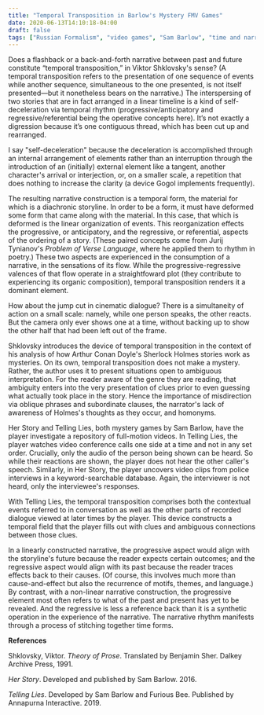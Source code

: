 ```yaml
---
title: "Temporal Transposition in Barlow's Mystery FMV Games"
date: 2020-06-13T14:10:18-04:00
draft: false
tags: ["Russian Formalism", "video games", "Sam Barlow", "time and narrative"]
---
```

Does a flashback or a back-and-forth narrative between past and future constitute “temporal transposition,” in Viktor Shklovsky's sense?
(A temporal transposition refers to the presentation of one sequence of events while another sequence, simultaneous to the one presented, is not itself presented—but it nonetheless bears on the narrative.)
The interspersing of two stories that are in fact arranged in a linear timeline is a kind of self-deceleration via temporal rhythm (progressive/anticipatory and regressive/referential being the operative concepts here).
It’s not exactly a digression because it’s one contiguous thread, which has been cut up and rearranged.

I say "self-deceleration" because the deceleration is accomplished through an internal arrangement of elements rather than an interruption through the introduction of an (initially) external element like a tangent, another character's arrival or interjection, or, on a smaller scale, a repetition that does nothing to increase the clarity (a device Gogol implements frequently).

The resulting narrative construction is a temporal form, the material for which is a diachronic storyline. In order to be a form, it must have deformed some form that came along with the material.
In this case, that which is deformed is the linear organization of events.
This reorganization effects the progressive, or anticipatory, and the regressive, or referential, aspects of the ordering of a story.
(These paired concepts come from Jurij Tynianov's *Problem of Verse Language*, where he applied them to rhythm in poetry.)
These two aspects are experienced in the consumption of a narrative, in the sensations of its flow.
While the progressive-regressive valences of that flow operate in a straightfoward plot (they contribute to experiencing its organic composition), temporal transposition renders it a dominant element.

How about the jump cut in cinematic dialogue?
There is a simultaneity of action on a small scale: namely, while one person speaks, the other reacts.
But the camera only ever shows one at a time, without backing up to show the other half that had been left out of the frame.

Shklovsky introduces the device of temporal transposition in the context of his analysis of how Arthur Conan Doyle's Sherlock Holmes stories work as mysteries.
On its own, temporal transposition does not make a mystery.
Rather, the author uses it to present situations open to ambiguous interpretation.
For the reader aware of the genre they are reading, that ambiguity enters into the very presentation of clues prior to even guessing what actually took place in the story.
Hence the importance of misdirection via oblique phrases and subordinate clauses, the narrator's lack of awareness of Holmes's thoughts as they occur, and homonyms.

Her Story and Telling Lies, both mystery games by Sam Barlow, have the player investigate a repository of full-motion videos.
In Telling Lies, the player watches video conference calls one side at a time and not in any set order.
Crucially, only the audio of the person being shown can be heard.
So while their reactions are shown, the player does not hear the other caller's speech.
Similarly, in Her Story, the player uncovers video clips from police interviews in a keyword-searchable database.
Again, the interviewer is not heard, only the interviewee's responses.

With Telling Lies, the temporal transposition comprises both the contextual events referred to in conversation as well as the other parts of recorded dialogue viewed at later times by the player.
This device constructs a temporal field that the player fills out with clues and ambiguous connections between those clues.

In a linearly constructed narrative, the progressive aspect would align with the storyline's future because the reader expects certain outcomes; and the regressive aspect would align with its past because the reader traces effects back to their causes.
(Of course, this involves much more than cause-and-effect but also the recurrence of motifs, themes, and language.)
By contrast, with a non-linear narrative construction, the progressive element most often refers to what of the past and present has yet to be revealed.
And the regressive is less a reference back than it is a synthetic operation in the experience of the narrative.
The narrative rhythm manifests through a process of stitching together time forms.

**References**

Shklovsky, Viktor. _Theory of Prose_. Translated by Benjamin Sher. Dalkey Archive Press, 1991.

_Her Story_. Developed and published by Sam Barlow. 2016.

_Telling Lies_. Developed by Sam Barlow and Furious Bee. Published by Annapurna Interactive. 2019.
